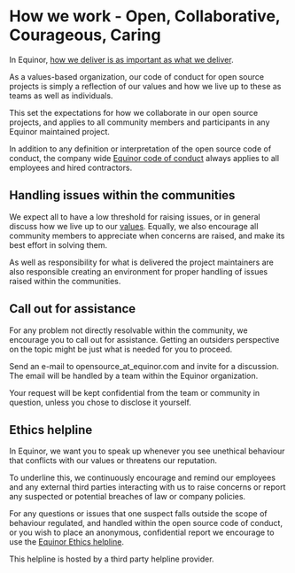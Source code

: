 # How we work - Open, Collaborative, Courageous, Caring

In Equinor, [how we deliver is as important as what we
deliver](https://www.equinor.com/en/careers/our-culture.html).

As a values-based organization, our code of conduct for open source projects is
simply a reflection of our values and how we live up to these as teams as well
as individuals.

This set the expectations for how we collaborate in our open source projects,
and applies to all community members and participants in any Equinor maintained
project.

In addition to any definition or interpretation of the open source code of
conduct, the company wide [Equinor code of conduct](https://www.equinor.com/content/dam/statoil/documents/ethics/equinor-code-of-conduct.pdf)
always applies to all employees and hired contractors.

## Handling issues within the communities

We expect all to have a low threshold for raising issues, or in general discuss
how we live up to our
[values](https://www.equinor.com/en/about-us.html#our-values). Equally, we also
encourage all community members to appreciate when concerns are raised, and make
its best effort in solving them.

As well as responsibility for what is delivered the project maintainers are also
responsible creating an environment for proper handling of issues raised within
the communities.

## Call out for assistance

For any problem not directly resolvable within the community, we encourage you
to call out for assistance. Getting an outsiders perspective on the topic might
be just what is needed for you to proceed.

Send an e-mail to opensource_at_equinor.com and invite for a discussion. The
email will be handled by a team within the Equinor organization.

Your request will be kept confidential from the team or community in question,
unless you chose to disclose it yourself.

## Ethics helpline

In Equinor, we want you to speak up whenever you see unethical behaviour that
conflicts with our values or threatens our reputation.

To underline this, we continuously encourage and remind our employees and any
external third parties interacting with us to raise concerns or report any
suspected or potential breaches of law or company policies.

For any questions or issues that one suspect falls outside the scope of
behaviour regulated, and handled within the open source code of conduct, or you
wish to place an anonymous, confidential report we encourage to use the [Equinor
Ethics
helpline](https://secure.ethicspoint.eu/domain/media/en/gui/102166/index.html).

This helpline is hosted by a third party helpline provider.
